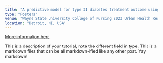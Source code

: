 ```yaml
---
title: "A predictive model for type II diabetes treatment outcome using machine learning"
type: "Posters"
venue: "Wayne State University College of Nursing 2023 Urban Health Research Conference"
location: "Detroit, MI, USA"
---
```


[More information here](http://exampleurl.com)

This is a description of your tutorial, note the different field in type. This is a markdown files that can be all markdown-ified like any other post. Yay markdown!
